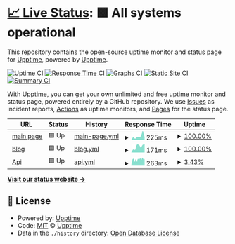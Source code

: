 # [📈 Live Status](https://demo.upptime.js.org): <!--live status--> **🟩 All systems operational**

This repository contains the open-source uptime monitor and status page for [Upptime](https://upptime.js.org), powered by [Upptime](https://github.com/upptime/upptime).

[![Uptime CI](https://github.com/mc-fdc-dev/upptime/workflows/Uptime%20CI/badge.svg)](https://github.com/mc-fdc-dev/upptime/actions?query=workflow%3A%22Uptime+CI%22)
[![Response Time CI](https://github.com/mc-fdc-dev/upptime/workflows/Response%20Time%20CI/badge.svg)](https://github.com/mc-fdc-dev/upptime/actions?query=workflow%3A%22Response+Time+CI%22)
[![Graphs CI](https://github.com/mc-fdc-dev/upptime/workflows/Graphs%20CI/badge.svg)](https://github.com/mc-fdc-dev/upptime/actions?query=workflow%3A%22Graphs+CI%22)
[![Static Site CI](https://github.com/mc-fdc-dev/upptime/workflows/Static%20Site%20CI/badge.svg)](https://github.com/mc-fdc-dev/upptime/actions?query=workflow%3A%22Static+Site+CI%22)
[![Summary CI](https://github.com/mc-fdc-dev/upptime/workflows/Summary%20CI/badge.svg)](https://github.com/mc-fdc-dev/upptime/actions?query=workflow%3A%22Summary+CI%22)

With [Upptime](https://upptime.js.org), you can get your own unlimited and free uptime monitor and status page, powered entirely by a GitHub repository. We use [Issues](https://github.com/upptime/upptime/issues) as incident reports, [Actions](https://github.com/mc-fdc-dev/upptime/actions) as uptime monitors, and [Pages](https://demo.upptime.js.org) for the status page.

<!--start: status pages-->
<!-- This summary is generated by Upptime (https://github.com/upptime/upptime) -->
<!-- Do not edit this manually, your changes will be overwritten -->
<!-- prettier-ignore -->
| URL | Status | History | Response Time | Uptime |
| --- | ------ | ------- | ------------- | ------ |
| <img alt="" src="https://favicons.githubusercontent.com/mc-fdc.com" height="13"> [main page](https://mc-fdc.com) | 🟩 Up | [main-page.yml](https://github.com/mc-fdc-dev/upptime/commits/HEAD/history/main-page.yml) | <details><summary><img alt="Response time graph" src="./graphs/main-page/response-time-week.png" height="20"> 225ms</summary><br><a href="https://status.mc-fdc.com/history/main-page"><img alt="Response time 200" src="https://img.shields.io/endpoint?url=https%3A%2F%2Fraw.githubusercontent.com%2Fmc-fdc-dev%2Fupptime%2FHEAD%2Fapi%2Fmain-page%2Fresponse-time.json"></a><br><a href="https://status.mc-fdc.com/history/main-page"><img alt="24-hour response time 157" src="https://img.shields.io/endpoint?url=https%3A%2F%2Fraw.githubusercontent.com%2Fmc-fdc-dev%2Fupptime%2FHEAD%2Fapi%2Fmain-page%2Fresponse-time-day.json"></a><br><a href="https://status.mc-fdc.com/history/main-page"><img alt="7-day response time 225" src="https://img.shields.io/endpoint?url=https%3A%2F%2Fraw.githubusercontent.com%2Fmc-fdc-dev%2Fupptime%2FHEAD%2Fapi%2Fmain-page%2Fresponse-time-week.json"></a><br><a href="https://status.mc-fdc.com/history/main-page"><img alt="30-day response time 200" src="https://img.shields.io/endpoint?url=https%3A%2F%2Fraw.githubusercontent.com%2Fmc-fdc-dev%2Fupptime%2FHEAD%2Fapi%2Fmain-page%2Fresponse-time-month.json"></a><br><a href="https://status.mc-fdc.com/history/main-page"><img alt="1-year response time 200" src="https://img.shields.io/endpoint?url=https%3A%2F%2Fraw.githubusercontent.com%2Fmc-fdc-dev%2Fupptime%2FHEAD%2Fapi%2Fmain-page%2Fresponse-time-year.json"></a></details> | <details><summary><a href="https://status.mc-fdc.com/history/main-page">100.00%</a></summary><a href="https://status.mc-fdc.com/history/main-page"><img alt="All-time uptime 100.00%" src="https://img.shields.io/endpoint?url=https%3A%2F%2Fraw.githubusercontent.com%2Fmc-fdc-dev%2Fupptime%2FHEAD%2Fapi%2Fmain-page%2Fuptime.json"></a><br><a href="https://status.mc-fdc.com/history/main-page"><img alt="24-hour uptime 100.00%" src="https://img.shields.io/endpoint?url=https%3A%2F%2Fraw.githubusercontent.com%2Fmc-fdc-dev%2Fupptime%2FHEAD%2Fapi%2Fmain-page%2Fuptime-day.json"></a><br><a href="https://status.mc-fdc.com/history/main-page"><img alt="7-day uptime 100.00%" src="https://img.shields.io/endpoint?url=https%3A%2F%2Fraw.githubusercontent.com%2Fmc-fdc-dev%2Fupptime%2FHEAD%2Fapi%2Fmain-page%2Fuptime-week.json"></a><br><a href="https://status.mc-fdc.com/history/main-page"><img alt="30-day uptime 100.00%" src="https://img.shields.io/endpoint?url=https%3A%2F%2Fraw.githubusercontent.com%2Fmc-fdc-dev%2Fupptime%2FHEAD%2Fapi%2Fmain-page%2Fuptime-month.json"></a><br><a href="https://status.mc-fdc.com/history/main-page"><img alt="1-year uptime 100.00%" src="https://img.shields.io/endpoint?url=https%3A%2F%2Fraw.githubusercontent.com%2Fmc-fdc-dev%2Fupptime%2FHEAD%2Fapi%2Fmain-page%2Fuptime-year.json"></a></details>
| <img alt="" src="https://favicons.githubusercontent.com/blog.mc-fdc.com" height="13"> [blog](https://blog.mc-fdc.com) | 🟩 Up | [blog.yml](https://github.com/mc-fdc-dev/upptime/commits/HEAD/history/blog.yml) | <details><summary><img alt="Response time graph" src="./graphs/blog/response-time-week.png" height="20"> 171ms</summary><br><a href="https://status.mc-fdc.com/history/blog"><img alt="Response time 260" src="https://img.shields.io/endpoint?url=https%3A%2F%2Fraw.githubusercontent.com%2Fmc-fdc-dev%2Fupptime%2FHEAD%2Fapi%2Fblog%2Fresponse-time.json"></a><br><a href="https://status.mc-fdc.com/history/blog"><img alt="24-hour response time 242" src="https://img.shields.io/endpoint?url=https%3A%2F%2Fraw.githubusercontent.com%2Fmc-fdc-dev%2Fupptime%2FHEAD%2Fapi%2Fblog%2Fresponse-time-day.json"></a><br><a href="https://status.mc-fdc.com/history/blog"><img alt="7-day response time 171" src="https://img.shields.io/endpoint?url=https%3A%2F%2Fraw.githubusercontent.com%2Fmc-fdc-dev%2Fupptime%2FHEAD%2Fapi%2Fblog%2Fresponse-time-week.json"></a><br><a href="https://status.mc-fdc.com/history/blog"><img alt="30-day response time 260" src="https://img.shields.io/endpoint?url=https%3A%2F%2Fraw.githubusercontent.com%2Fmc-fdc-dev%2Fupptime%2FHEAD%2Fapi%2Fblog%2Fresponse-time-month.json"></a><br><a href="https://status.mc-fdc.com/history/blog"><img alt="1-year response time 260" src="https://img.shields.io/endpoint?url=https%3A%2F%2Fraw.githubusercontent.com%2Fmc-fdc-dev%2Fupptime%2FHEAD%2Fapi%2Fblog%2Fresponse-time-year.json"></a></details> | <details><summary><a href="https://status.mc-fdc.com/history/blog">100.00%</a></summary><a href="https://status.mc-fdc.com/history/blog"><img alt="All-time uptime 100.00%" src="https://img.shields.io/endpoint?url=https%3A%2F%2Fraw.githubusercontent.com%2Fmc-fdc-dev%2Fupptime%2FHEAD%2Fapi%2Fblog%2Fuptime.json"></a><br><a href="https://status.mc-fdc.com/history/blog"><img alt="24-hour uptime 100.00%" src="https://img.shields.io/endpoint?url=https%3A%2F%2Fraw.githubusercontent.com%2Fmc-fdc-dev%2Fupptime%2FHEAD%2Fapi%2Fblog%2Fuptime-day.json"></a><br><a href="https://status.mc-fdc.com/history/blog"><img alt="7-day uptime 100.00%" src="https://img.shields.io/endpoint?url=https%3A%2F%2Fraw.githubusercontent.com%2Fmc-fdc-dev%2Fupptime%2FHEAD%2Fapi%2Fblog%2Fuptime-week.json"></a><br><a href="https://status.mc-fdc.com/history/blog"><img alt="30-day uptime 100.00%" src="https://img.shields.io/endpoint?url=https%3A%2F%2Fraw.githubusercontent.com%2Fmc-fdc-dev%2Fupptime%2FHEAD%2Fapi%2Fblog%2Fuptime-month.json"></a><br><a href="https://status.mc-fdc.com/history/blog"><img alt="1-year uptime 100.00%" src="https://img.shields.io/endpoint?url=https%3A%2F%2Fraw.githubusercontent.com%2Fmc-fdc-dev%2Fupptime%2FHEAD%2Fapi%2Fblog%2Fuptime-year.json"></a></details>
| <img alt="" src="https://favicons.githubusercontent.com/api.mc-fdc.com" height="13"> [Api](https://api.mc-fdc.com) | 🟩 Up | [api.yml](https://github.com/mc-fdc-dev/upptime/commits/HEAD/history/api.yml) | <details><summary><img alt="Response time graph" src="./graphs/api/response-time-week.png" height="20"> 263ms</summary><br><a href="https://status.mc-fdc.com/history/api"><img alt="Response time 267" src="https://img.shields.io/endpoint?url=https%3A%2F%2Fraw.githubusercontent.com%2Fmc-fdc-dev%2Fupptime%2FHEAD%2Fapi%2Fapi%2Fresponse-time.json"></a><br><a href="https://status.mc-fdc.com/history/api"><img alt="24-hour response time 270" src="https://img.shields.io/endpoint?url=https%3A%2F%2Fraw.githubusercontent.com%2Fmc-fdc-dev%2Fupptime%2FHEAD%2Fapi%2Fapi%2Fresponse-time-day.json"></a><br><a href="https://status.mc-fdc.com/history/api"><img alt="7-day response time 263" src="https://img.shields.io/endpoint?url=https%3A%2F%2Fraw.githubusercontent.com%2Fmc-fdc-dev%2Fupptime%2FHEAD%2Fapi%2Fapi%2Fresponse-time-week.json"></a><br><a href="https://status.mc-fdc.com/history/api"><img alt="30-day response time 267" src="https://img.shields.io/endpoint?url=https%3A%2F%2Fraw.githubusercontent.com%2Fmc-fdc-dev%2Fupptime%2FHEAD%2Fapi%2Fapi%2Fresponse-time-month.json"></a><br><a href="https://status.mc-fdc.com/history/api"><img alt="1-year response time 267" src="https://img.shields.io/endpoint?url=https%3A%2F%2Fraw.githubusercontent.com%2Fmc-fdc-dev%2Fupptime%2FHEAD%2Fapi%2Fapi%2Fresponse-time-year.json"></a></details> | <details><summary><a href="https://status.mc-fdc.com/history/api">3.43%</a></summary><a href="https://status.mc-fdc.com/history/api"><img alt="All-time uptime 2.18%" src="https://img.shields.io/endpoint?url=https%3A%2F%2Fraw.githubusercontent.com%2Fmc-fdc-dev%2Fupptime%2FHEAD%2Fapi%2Fapi%2Fuptime.json"></a><br><a href="https://status.mc-fdc.com/history/api"><img alt="24-hour uptime 24.00%" src="https://img.shields.io/endpoint?url=https%3A%2F%2Fraw.githubusercontent.com%2Fmc-fdc-dev%2Fupptime%2FHEAD%2Fapi%2Fapi%2Fuptime-day.json"></a><br><a href="https://status.mc-fdc.com/history/api"><img alt="7-day uptime 3.43%" src="https://img.shields.io/endpoint?url=https%3A%2F%2Fraw.githubusercontent.com%2Fmc-fdc-dev%2Fupptime%2FHEAD%2Fapi%2Fapi%2Fuptime-week.json"></a><br><a href="https://status.mc-fdc.com/history/api"><img alt="30-day uptime 2.18%" src="https://img.shields.io/endpoint?url=https%3A%2F%2Fraw.githubusercontent.com%2Fmc-fdc-dev%2Fupptime%2FHEAD%2Fapi%2Fapi%2Fuptime-month.json"></a><br><a href="https://status.mc-fdc.com/history/api"><img alt="1-year uptime 2.18%" src="https://img.shields.io/endpoint?url=https%3A%2F%2Fraw.githubusercontent.com%2Fmc-fdc-dev%2Fupptime%2FHEAD%2Fapi%2Fapi%2Fuptime-year.json"></a></details>

<!--end: status pages-->

[**Visit our status website →**](https://demo.upptime.js.org)

## 📄 License

- Powered by: [Upptime](https://github.com/upptime/upptime)
- Code: [MIT](./LICENSE) © [Upptime](https://upptime.js.org)
- Data in the `./history` directory: [Open Database License](https://opendatacommons.org/licenses/odbl/1-0/)
